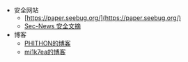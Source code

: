 - 安全网站
  - [https://paper.seebug.org/](https://paper.seebug.org/)
  - [Sec-News 安全文摘](http://wiki.ioin.in/)
- 博客
  - [PHITHON的博客](https://www.leavesongs.com/)
  - [mi1k7ea的博客](http://www.mi1k7ea.com/)
